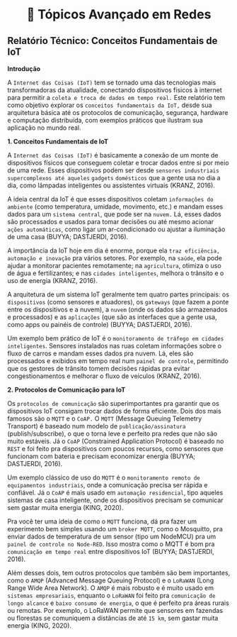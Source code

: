 <h1 align="center">🔗 Tópicos Avançado em Redes </h1>

<h2>Relatório Técnico: Conceitos Fundamentais de IoT</h2>

**Introdução**

A `Internet das Coisas (IoT)` tem se tornado uma das tecnologias mais transformadoras da atualidade, conectando dispositivos físicos à internet para permitir a `coleta e troca de dados em tempo real.` Este relatório tem como objetivo explorar os `conceitos fundamentais da IoT,` desde sua arquitetura básica até os protocolos de comunicação, segurança, hardware e computação distribuída, com exemplos práticos que ilustram sua aplicação no mundo real.

**1. Conceitos Fundamentais de IoT**
   
A `Internet das Coisas (IoT)` é basicamente a conexão de um monte de dispositivos físicos que conseguem coletar e trocar dados entre si por meio de uma rede. Esses dispositivos podem ser desde `sensores industriais supercomplexos até aqueles` `gadgets` `domésticos` que a gente usa no dia a dia, como lâmpadas inteligentes ou assistentes virtuais (KRANZ, 2016).

A ideia central da IoT é que esses dispositivos coletam `informações do ambiente` (como temperatura, umidade, movimento, etc.) e mandam esses dados para um `sistema central`, que pode ser na `nuvem.` Lá, esses dados são processados e usados para tomar decisões ou até mesmo acionar `ações automáticas`, como ligar um ar-condicionado ou ajustar a iluminação de uma casa (BUYYA; DASTJERDI, 2016).

A importância da IoT hoje em dia é enorme, porque ela `traz eficiência, automação e inovação` pra vários setores. Por exemplo, na `saúde`, ela pode ajudar a monitorar pacientes remotamente; na `agricultura`, otimiza o uso de água e fertilizantes; e nas `cidades inteligentes`, melhora o trânsito e o uso de energia (KRANZ, 2016).

A arquitetura de um sistema IoT geralmente tem quatro partes principais: os `dispositivos` (como sensores e atuadores), os `gateways` (que fazem a ponte entre os dispositivos e a nuvem), a `nuvem` (onde os dados são armazenados e processados) e as `aplicações` (que são as interfaces que a gente usa, como apps ou painéis de controle) (BUYYA; DASTJERDI, 2016).

Um exemplo bem prático de IoT é o `monitoramento de tráfego em cidades` `inteligentes`. Sensores instalados nas ruas coletam informações sobre o fluxo de carros e mandam esses dados pra nuvem. Lá, eles são processados e exibidos em tempo real num `painel de controle`, permitindo que os gestores de trânsito tomem decisões rápidas pra evitar congestionamentos e melhorar o fluxo de veículos (KRANZ, 2016).

**2. Protocolos de Comunicação para IoT**
   
Os `protocolos de comunicação` são superimportantes pra garantir que os dispositivos IoT consigam trocar dados de forma eficiente. Dois dos mais famosos são o `MQTT` e o `CoAP.` O `MQTT` (Message Queuing Telemetry Transport) é baseado num modelo de `publicação/assinatura` (publish/subscribe), o que o torna leve e perfeito pra redes que não são muito estáveis. Já o `CoAP` (Constrained Application Protocol) é baseado no `REST` e foi feito pra dispositivos com poucos recursos, como sensores que funcionam com bateria e precisam economizar energia (BUYYA; DASTJERDI, 2016).

Um exemplo clássico de uso do `MQTT` é o `monitoramento remoto de equipamentos industriais`, onde a comunicação precisa ser rápida e confiável. Já o `CoAP` é mais usado em `automação residencial`, tipo aqueles sistemas de casa inteligente, onde os dispositivos precisam se comunicar sem gastar muita energia (KING, 2020).

Pra você ter uma ideia de como o `MQTT` funciona, dá pra fazer um experimento bem simples usando um `broker MQTT`, como o Mosquitto, pra enviar dados de temperatura de um sensor (tipo um NodeMCU) pra um `painel de controle no Node-RED`. Isso mostra como o MQTT é bom pra `comunicação em tempo real` entre dispositivos IoT (BUYYA; DASTJERDI, 2016).

Além desses dois, tem outros protocolos que também são bem importantes, como o `AMQP` (Advanced Message Queuing Protocol) e o `LoRaWAN` (Long Range Wide Area Network). O `AMQP` é mais robusto e é muito usado em `sistemas empresariais`, enquanto o `LoRaWAN` foi feito pra `comunicação de longo alcance` e `baixo consumo de energia`, o que é perfeito pra áreas rurais ou remotas. Por exemplo, o LoRaWAN permite que sensores em fazendas ou florestas se comuniquem a distâncias de até `15 km`, sem gastar muita energia (KING, 2020).


